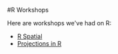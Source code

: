 #R Workshops

Here are workshops we've had on R:
* [R Spatial](https://github.com/maptimedavis/MaptimeDavis/tree/master/R/Rspatial)
* [Projections in R](https://github.com/MicheleTobias/R-Projections-Workshop)
